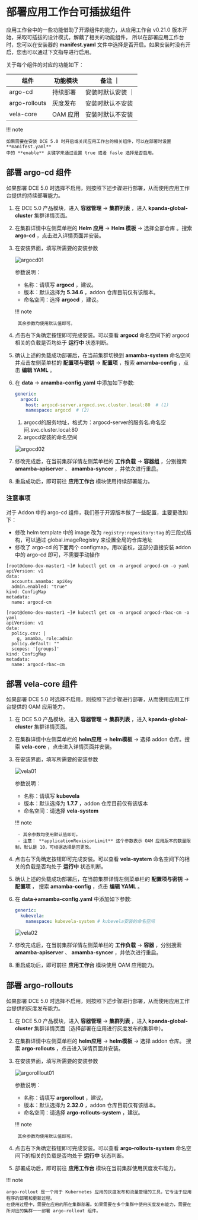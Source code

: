 # 部署应用工作台可插拔组件

应用工作台中的一些功能借助了开源组件的能力，从应用工作台 v0.21.0 版本开始，采取可插拔的设计模式，解藕了相关的功能组件，
所以在部署应用工作台时，您可以在安装器的 **manifest.yaml** 文件中选择是否开启。如果安装时没有开启，您也可以通过下文指导进行启用。

关于每个组件的对应的功能如下：

|  组件   | 功能模块  |  备注 ｜
|  ----  | ----  | ---- |
| argo-cd  | 持续部署 | 安装时默认安装 ｜
| argo-rollouts  | 灰度发布 | 安装时默认不安装 |
| vela-core  | OAM 应用 | 安装时默认不安装 |

!!! note

    如果需要在安装 DCE 5.0 时开启或关闭应用工作台的相关组件，可以在部署时设置 **manifest.yaml**
    中的 **enable** 关键字来通过设置 true 或者 fasle 选择是否启用。

## 部署 argo-cd 组件

如果部署 DCE 5.0 时选择不启用，则按照下述步骤进行部署，从而使用应用工作台提供的持续部署能力。

1. 在 DCE 5.0 产品模块，进入 **容器管理** -> **集群列表** ，进入 **kpanda-global-cluster** 集群详情页面。

2. 在集群详情中左侧菜单栏的 **Helm 应用** -> **Helm 模板** -> 选择全部仓库 。搜索 **argo-cd** ，点击进入详情页面并安装。

3. 在安装界面，填写所需要的安装参数

    ![argocd01](images/argocd01.png)

    参数说明：

    - 名称：请填写 **argocd** ，建议。
    - 版本：默认选择为 **5.34.6** ，addon 仓库目前仅有该版本。
    - 命名空间：选择 **argocd** ，建议。

    !!! note

        其余参数均使用默认值即可。

4. 点击右下角确定按钮即可完成安装。可以查看 **argocd** 命名空间下的 argocd 相关的负载是否均处于 **运行中** 状态判断。

5. 确认上述的负载成功部署后，在当前集群切换到 **amamba-system** 命名空间并点击左侧菜单栏的
   **配置项与密钥** -> **配置项** ，搜索 **amamba-config** ，点击 **编辑 YAML** 。

6. 在 **data** -> **amamba-config.yaml** 中添加如下参数:

    ```yaml
    generic:
      argocd:
        host: argocd-server.argocd.svc.cluster.local:80  # (1)
        namespace: argocd  # (2)
    ```

    1. argocd的服务地址，格式为：argocd-server的服务名.命名空间.svc.cluster.local:80
    2. argocd安装的命名空间

    ![argocd02](images/argocd02.png)

7. 修改完成后，在当前集群详情左侧菜单栏的 **工作负载** -> **容器组** ，分别搜索
   **amamba-apiserver** 、 **amamba-syncer** ，并依次进行重启。

8. 重启成功后，即可前往 **应用工作台** 模块使用持续部署能力。

### 注意事项

对于 Addon 中的 argo-cd 组件，我们基于开源版本做了一些配置，主要更改如下：

- 修改 helm template 中的 image 改为 `registry:repository:tag` 的三段式结构，可以通过 global.imageRegistry 来设置全局的仓库地址
- 修改了 argo-cd 的下面两个 configmap，用以鉴权，这部分直接安装 addon 中的 argo-cd 即可，不需要手动操作

```shell
[root@demo-dev-master1 ~]# kubectl get cm -n argocd argocd-cm -o yaml
apiVersion: v1
data:
  accounts.amamba: apiKey
  admin.enabled: "true"
kind: ConfigMap
metadata:
  name: argocd-cm

[root@demo-dev-master1 ~]# kubectl get cm -n argocd argocd-rbac-cm -o yaml
apiVersion: v1
data:
  policy.csv: |
    g, amamba, role:admin
  policy.default: ""
  scopes: '[groups]'
kind: ConfigMap
metadata:
  name: argocd-rbac-cm
```

## 部署 vela-core 组件

如果部署 DCE 5.0 时选择不启用，则按照下述步骤进行部署，从而使用应用工作台提供的 OAM 应用能力。

1. 在 DCE 5.0 产品模块，进入 **容器管理** -> **集群列表** ，进入 **kpanda-global-cluster** 集群详情页面。

2. 在集群详情中左侧菜单栏的 **helm应用** -> **helm模板** -> 选择 addon 仓库。搜索 **vela-core** ，点击进入详情页面并安装。

3. 在安装界面，填写所需要的安装参数

    ![vela01](images/vela01.png)

    参数说明：

    - 名称：请填写 **kubevela**
    - 版本：默认选择为 **1.7.7** ，addon 仓库目前仅有该版本
    - 命名空间：请选择 **vela-system**

    !!! note

        - 其余参数均使用默认值即可。
        - 注意： **applicationRevisionLimit** 这个参数表示 OAM 应用版本的数量限制，默认是 10，可根据选择是否更改。

4. 点击右下角确定按钮即可完成安装。可以查看 **vela-system** 命名空间下的相关的负载是否均处于 **运行中** 状态判断。

5. 确认上述的负载成功部署后，在当前集群详情左侧菜单栏的 **配置项与密钥** -> **配置项** ，
   搜索 **amamba-config** ，点击 **编辑 YAML** 。

6. 在 **data->amamba-config.yaml** 中添加如下参数:

    ```yaml
    generic:
      kubevela:
        namespace: kubevela-system # kubevela安装的命名空间
    ```

    ![vela02](images/vela02.png)

7. 修改完成后，在当前集群详情左侧菜单栏的 **工作负载** -> **容器** ，分别搜索 **amamba-apiserver** 、
   **amamba-syncer** ，并依次进行重启。

8. 重启成功后，即可前往 **应用工作台** 模块使用 OAM 应用能力。

## 部署 argo-rollouts

如果部署 DCE 5.0 时选择不启用，则按照下述步骤进行部署，从而使用应用工作台提供的灰度发布能力。

1. 在 DCE 5.0 产品模块，进入 **容器管理** -> **集群列表** ，进入 **kpanda-global-cluster**
   集群详情页面（选择部署在应用进行灰度发布的集群中）。

2. 在集群详情中左侧菜单栏的 **helm应用** -> **helm模板** -> 选择 addon 仓库。
   搜索 **argo-rollouts** ，点击进入详情页面并安装。

3. 在安装界面，填写所需要的安装参数

    ![argorolllout01](images/argorollout01.png)

    参数说明：

    - 名称：请填写 **argorollout** ，建议。
    - 版本：默认选择为 **2.32.0** ，addon 仓库目前仅有该版本。
    - 命名空间：请选择 **argo-rollouts-system** ，建议。

    !!! note

        其余参数均使用默认值即可。

4. 点击右下角确定按钮即可完成安装。可以查看 **argo-rollouts-system** 命名空间下的相关的负载是否均处于 **运行中** 状态判断。

5. 部署成功后，即可前往 **应用工作台** 模块在当前集群使用灰度发布能力。

!!! note

    argo-rollout 是一个用于 Kubernetes 应用的灰度发布和流量管理的工具，它专注于应用程序的部署和更新过程。
    在使用过程中，需要在应用的所在集群部署。如果需要在多个集群中使用灰度发布能力，需要在所对应的集群一一部署 argo-rollout 组件。
